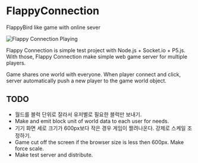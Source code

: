# FlappyConnection
FlappyBird like game with online sever

![Flappy Connection Playing](https://github.com/kifhan/FlappyConnection/raw/master/20170402.gif)

Flappy Connection is simple test project with Node.js + Socket.io + P5.js. With those, Flappy Connection make simple web game server for multiple players.

Game shares one world with everyone. When player connect and click, server automatically push a new player to the game world object.

## TODO

- 월드를 블럭 단위로 잘라서 유저별로 필요한 블럭만 보내기. 
- Make and emit block unit of world data to each user for needs.
- 기기 화면 세로 크기가 600px보다 작은 경우 게임이 짤려나온다. 강제로 스케일 조정하기. 
- Game cut off the screen if the browser size is less then 600px. Make force scale.
- Make test server and distribute.

